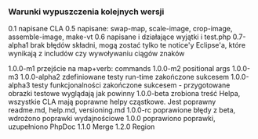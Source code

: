 ### Warunki wypuszczenia kolejnych wersji
0.1 napisane CLA
0.5 napisane: swap-map, scale-image, crop-image, assemble-image, make-vt
0.6 napisane i działające wyjątki i test.php
0.7-alpha1 brak błędów składni, mogą zostać tylko te notice'y Eclipse'a, które wynikają z includów czy wywoływaniu ciągów znaków

1.0.0-m1 przejście na map+verb: commands
1.0.0-m2 positional args
1.0.0-m3
1.0.0-alpha2 zdefiniowane testy run-time zakończone sukcesem
1.0.0-alpha3 testy funkcjonalności zakończone sukcesem - przygotowane obrazki testowe wyglądają jak powinny
1.0.0-beta zrobiona treść Helpa, wszystkie CLA mają poprawne helpy cząstkowe. Jest poprawny readme.md, help.md, versioning.md
1.0.0-rc poprawione błędy z beta, wdrożono poprawki wydajnościowe
1.0.0 poprawiono poprawki, uzupełniono PhpDoc
1.1.0 Merge
1.2.0 Region